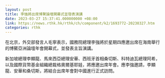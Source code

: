 ```yaml
---
layout: post
title: 李強將出席博鰲論壇開幕式並發表演講
date: 2023-03-27 15:37:41.000000000 +08:00
link: https://news.rthk.hk/rthk/ch/component/k2/1693772-20230327.htm
categories: rthk
---
```


在北京，外交部發言人毛寧表示，國務院總理李強將於星期四應邀出席在海南舉行的博鰲亞洲論壇年會開幕式，並發表主旨演講。

新加坡總理李顯龍、馬來西亞總理安華、西班牙首相桑切斯、科特迪瓦總理阿希，以及國際貨幣基金組織總裁格奧爾基耶娃，將應邀出席年會。應李強邀請，李顯龍、安華和桑切斯，將結合出席年會對中國進行正式訪問。

